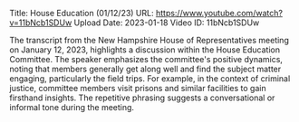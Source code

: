 Title: House Education (01/12/23)
URL: https://www.youtube.com/watch?v=11bNcb1SDUw
Upload Date: 2023-01-18
Video ID: 11bNcb1SDUw

The transcript from the New Hampshire House of Representatives meeting on January 12, 2023, highlights a discussion within the House Education Committee. The speaker emphasizes the committee's positive dynamics, noting that members generally get along well and find the subject matter engaging, particularly the field trips. For example, in the context of criminal justice, committee members visit prisons and similar facilities to gain firsthand insights. The repetitive phrasing suggests a conversational or informal tone during the meeting.